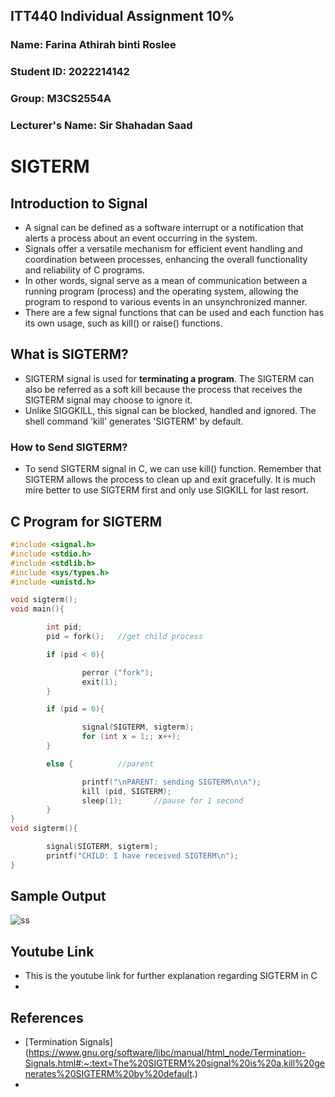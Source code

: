 ## ITT440 Individual Assignment 10%
### Name: Farina Athirah binti Roslee
### Student ID: 2022214142
### Group: M3CS2554A
### Lecturer's Name: Sir Shahadan Saad

# SIGTERM
## Introduction to Signal
- A signal can be defined as a software interrupt or a notification that alerts a process about an event occurring in the system.
- Signals offer a versatile mechanism for efficient event handling and coordination between processes, enhancing the overall functionality and reliability of C programs.
- In other words, signal serve as a mean of communication between a running program (process) and the operating system, allowing the program to respond to various events in an unsynchronized manner.
- There are a few signal functions that can be used and each function has its own usage, such as kill() or raise() functions.

## What is SIGTERM?
- SIGTERM signal is used for **terminating a program**. The SIGTERM can also be referred as a soft kill because the process that receives the SIGTERM signal may choose to ignore it.
- Unlike SIGGKILL, this signal can be blocked, handled and ignored. The shell command 'kill' generates 'SIGTERM' by default.

### How to Send SIGTERM?
- To send SIGTERM signal in C, we can use kill() function. Remember that SIGTERM allows the process to clean up and exit gracefully. It is much mire better to use SIGTERM first and only use SIGKILL for last resort.

## C Program for SIGTERM
```C
#include <signal.h>
#include <stdio.h>
#include <stdlib.h>
#include <sys/types.h>
#include <unistd.h>

void sigterm();
void main(){

        int pid;
        pid = fork();   //get child process

        if (pid < 0){

                perror ("fork");
                exit(1);
        }

        if (pid = 0){

                signal(SIGTERM, sigterm);
                for (int x = 1;; x++);
        }

        else {          //parent

                printf("\nPARENT: sending SIGTERM\n\n");
                kill (pid, SIGTERM);
                sleep(1);       //pause for 1 second
        }
}
void sigterm(){

        signal(SIGTERM, sigterm);
        printf("CHILD: I have received SIGTERM\n");
}
```
## Sample Output
![ss ](https://github.com/addff/2403-ITT440/assets/166006878/5fb26bf7-182a-4f5d-8c81-dcd761d948d0)

## Youtube Link
- This is the youtube link for further explanation regarding SIGTERM in C
- 

## References
- [Termination Signals] (https://www.gnu.org/software/libc/manual/html_node/Termination-Signals.html#:~:text=The%20SIGTERM%20signal%20is%20a,kill%20generates%20SIGTERM%20by%20default.)
- 
